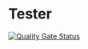 # Tester

[![Quality Gate Status](https://sonar.openbsl.ru/api/project_badges/measure?project=tester&metric=alert_status)](https://sonar.openbsl.ru/dashboard?id=tester)
